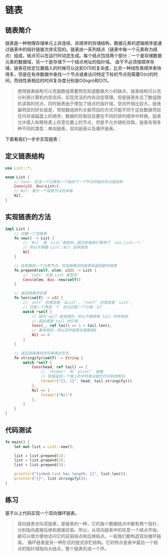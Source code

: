 # 链表

## 链表简介
链表是一种物理存储单元上非连续、非顺序的存储结构，数据元素的逻辑顺序是通过链表中的指针链接次序实现的。链表由一系列结点（链表中每一个元素称为结点）组成，结点可以在运行时动态生成。每个结点包括两个部分：一个是存储数据元素的数据域，另一个是存储下一个结点地址的指针域。 由于不必须按顺序存储，链表在给定位置插入的时候可以达到O(1)的复杂度，比另一种线性表顺序表快得多，但是在有序数据中查找一个节点或者访问特定下标的节点则需要O(n)的时间，而线性表相应的时间复杂度分别是O(logn)和O(1)。

>使用链表结构可以克服数组需要预先知道数据大小的缺点，链表结构可以充分利用计算机内存空间，实现灵活的内存动态管理。但是链表失去了数组随机读取的优点，同时链表由于增加了结点的指针域，空间开销比较大。链表最明显的好处就是，常规数组排列关联项目的方式可能不同于这些数据项目在内存或磁盘上的顺序，数据的存取往往要在不同的排列顺序中转换。链表允许插入和移除表上任意位置上的节点，但是不允许随机存取。链表有很多种不同的类型：单向链表，双向链表以及循环链表。

下面看我们一步步实现链表：

## 定义链表结构

```rust
use List::*;

enum List {
    // Cons: 包含一个元素和一个指向下一个节点的指针的元组结构
    Cons(u32, Box<List>),
    // Nil: 表示一个链表节点的末端
    Nil,
}
```

## 实现链表的方法

```rust
impl List {
    // 创建一个空链表
    fn new() -> List {
        // `Nil` 是 `List`类型的。因为前面我们使用了 `use List::*;`
        // 所以不需要 List::Nil 这样使用
        Nil
    }

    // 在前面加一个元素节点，并且链接旧的链表和返回新的链表
    fn prepend(self, elem: u32) -> List {
        // `Cons` 也是 List 类型的
        Cons(elem, Box::new(self))
    }

    // 返回链表的长度
    fn len(&self) -> u32 {
        // `self` 的类型是 `&List`, `*self` 的类型是 `List`,
        // 匹配一个类型 `T` 好过匹配一个引用 `&T`
        match *self {
            // 因为`self`是借用的，所以不能转移 tail 的所有权
            // 因此使用 tail 的引用
            Cons(_, ref tail) => 1 + tail.len(),
            // 基本规则：所以空的链表长度都是0
            Nil => 0
        }
    }

    // 返回连链表的字符串表达形式
    fn stringify(&self) -> String {
        match *self {
            Cons(head, ref tail) => {
                // `format!` 和 `print!` 很像
                // 但是返回一个堆上的字符串去替代打印到控制台
                format!("{}, {}", head, tail.stringify())
            },
            Nil => {
                format!("Nil")
            },
        }
    }
}
```

## 代码测试

```rust
fn main() {
    let mut list = List::new();

    list = list.prepend(1);
    list = list.prepend(2);
    list = list.prepend(3);

    println!("linked list has length: {}", list.len());
    println!("{}", list.stringify());
}
```

## 练习

基于以上代码实现一个双向循环链表。

>双向链表也叫双链表，是链表的一种，它的每个数据结点中都有两个指针，分别指向直接后继和直接前驱。所以，从双向链表中的任意一个结点开始，都可以很方便地访问它的前驱结点和后继结点。一般我们都构造双向循环链表。
>循环链表是另一种形式的链式存贮结构。它的特点是表中最后一个结点的指针域指向头结点，整个链表形成一个环。
